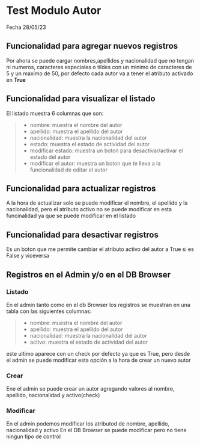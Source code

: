 # Test Modulo Autor
Fecha 28/05/23
## Funcionalidad para agregar nuevos registros
 

Por ahora se puede cargar nombres,apellidos y nacionalidad que no tengan ni numeros, caracteres especiales o tildes con un minimo de caracteres de 5 y un maximo de 50, por defecto cada autor
va a tener el atributo activado en **True**

## Funcionalidad para visualizar el listado
El listado muestra 6 columnas que son:
> - nombre: muestra el nombre del autor
> - apellido: muestra el apellido del autor
> - nacionalidad: muestra la nacionalidad del autor
> - estado: muestra el estado de actividad del autor
> - modificar estado: muestra un boton para desactivar/activar el estado del autor
> - modificar el autor: muestra un boton que te lleva a la funcionalidad de editar el autor
## Funcionalidad para actualizar registros
A la hora de actualizar solo se puede modificar el nombre, el apellido y la nacionalidad, pero el
atributo activo no se puede modificar en esta funcinalidad ya que se puede modificar en el listado

## Funcionalidad para desactivar registros
Es un boton que me permite cambiar el atributo activo del autor a True si es False y viceversa

## Registros en el Admin y/o en el DB Browser
### Listado
En el admin tanto como en el db Browser los registros se muestran en una tabla con las siguientes 
columnas:

> - nombre: muestra el nombre del autor
> - apellido: muestra el apellido del autor
> - nacionalidad: muestra la nacionalidad del autor
> - activo: muestra el estado de actividad del autor

este ultimo aparece con un check por defecto ya que es True, pero desde
el admin se puede modificar esta opción a la hora de crear un nuevo autor
### Crear
Ene el admin se puede crear un autor agregando valores al nombre, apellido, nacionalidad y activo(check)

### Modificar
En el admin podemos modificar los atributod de nombre, apellido, nacionalidad y activo
En el DB Browser se puede modificar pero no tiene ningun tipo de control

